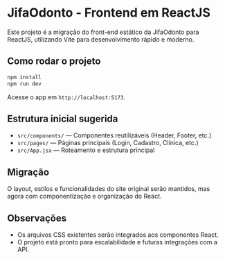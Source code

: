 # JifaOdonto - Frontend em ReactJS

Este projeto é a migração do front-end estático da JifaOdonto para ReactJS, utilizando Vite para desenvolvimento rápido e moderno.

## Como rodar o projeto

```bash
npm install
npm run dev
```

Acesse o app em `http://localhost:5173`.

## Estrutura inicial sugerida
- `src/components/` — Componentes reutilizáveis (Header, Footer, etc.)
- `src/pages/` — Páginas principais (Login, Cadastro, Clínica, etc.)
- `src/App.jsx` — Roteamento e estrutura principal

## Migração
O layout, estilos e funcionalidades do site original serão mantidos, mas agora com componentização e organização do React.

## Observações
- Os arquivos CSS existentes serão integrados aos componentes React.
- O projeto está pronto para escalabilidade e futuras integrações com a API.
